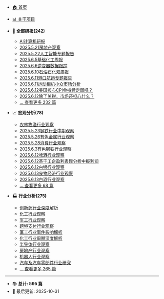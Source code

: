 <!-- 侧边栏导航 - 自动生成 -->

* [🏠 首页](README.md)
* [📊 关于项目](about.md)

* 📑 **全部研报(242)**
  * [AI计算机研报](全部研报/2025.05.13-AI计算机研报.md)
  * [2025.5.21房地产观察](全部研报/2025.05.21-2025.5.21房地产观察.md)
  * [2025.5.22人工智能专题报告](全部研报/2025.05.22-2025.5.22人工智能专题报告.md)
  * [2025.6.5基础化工周报](全部研报/2025.06.05-2025.6.5基础化工周报.md)
  * [2025.6.6逆变器数据跟踪](全部研报/2025.06.06-2025.6.6逆变器数据跟踪.md)
  * [2025.6.10石油石化双周报](全部研报/2025.06.10-2025.6.10石油石化双周报.md)
  * [2025.6.11港口航运专题报告](全部研报/2025.06.11-2025.6.11港口航运专题报告.md)
  * [2025.6.11运动相机小众市场分析](全部研报/2025.06.11-2025.6.11运动相机小众市场分析.md)
  * [2025.6.12美国核心CPI会持续走弱吗？](全部研报/2025.06.12-2025.6.12美国核心CPI会持续走弱吗？.md)
  * [2025.6.12除了关税，市场还担心什么？](全部研报/2025.06.12-2025.6.12除了关税，市场还担心什么？.md)
  * [... 查看更多 232 篇](全部研报/README.md)

* 📈 **宏观分析(78)**
  * [农林牧渔行业观察](宏观分析/2025.05.14-农林牧渔行业观察.md)
  * [2025.5.23钢铁行业中期观察](宏观分析/2025.05.26-2025.5.23钢铁行业中期观察.md)
  * [2025.5.26有色金属行业观察](宏观分析/2025.05.26-2025.5.26有色金属行业观察.md)
  * [2025.5.28消费行业观察](宏观分析/2025.05.28-2025.5.28消费行业观察.md)
  * [2025.6.3有色钢铁行业观察](宏观分析/2025.06.03-2025.6.3有色钢铁行业观察.md)
  * [2025.6.12啤酒行业观察](宏观分析/2025.06.12-2025.6.12啤酒行业观察.md)
  * [2025.6.12基于工企盈利表现分析中报利润](宏观分析/2025.06.12-2025.6.12基于工企盈利表现分析中报利润.md)
  * [2025.6.12白银行业观察](宏观分析/2025.06.12-2025.6.12白银行业观察.md)
  * [2025.6.13宠物经济行业观察](宏观分析/2025.06.13-2025.6.13宠物经济行业观察.md)
  * [2025.6.13白酒行业观察](宏观分析/2025.06.13-2025.6.13白酒行业观察.md)
  * [... 查看更多 68 篇](宏观分析/README.md)

* 🏭 **行业分析(275)**
  * [创新药行业深度解析](行业分析/2025.05.13-创新药行业深度解析.md)
  * [化工行业观察](行业分析/2025.05.13-化工行业观察.md)
  * [军工行业观察](行业分析/2025.05.14-军工行业观察.md)
  * [跨境支付行业观察](行业分析/2025.05.14-跨境支付行业观察.md)
  * [军工行业事件影响解析](行业分析/2025.05.15-军工行业事件影响解析.md)
  * [化工行业周期深度解析](行业分析/2025.05.15-化工行业周期深度解析.md)
  * [半导体行业观察](行业分析/2025.05.15-半导体行业观察.md)
  * [房地产行业观察](行业分析/2025.05.15-房地产行业观察.md)
  * [机器人行业观察](行业分析/2025.05.15-机器人行业观察.md)
  * [汽车及汽车零部件行业研究](行业分析/2025.05.15-汽车及汽车零部件行业研究.md)
  * [... 查看更多 265 篇](行业分析/README.md)

---

* 📚 **总计: 595 篇**
* 🔄 最后更新: 2025-10-31
